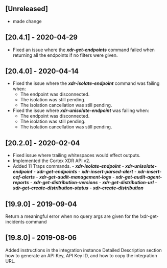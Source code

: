 ## [Unreleased]
- made change 

## [20.4.1] - 2020-04-29
- Fixed an issue where the ***xdr-get-endpoints*** command failed when returning all the endpoints if no filters were given. 

## [20.4.0] - 2020-04-14
  - Fixed the issue where the ***xdr-isolate-endpoint*** command was failing when:  
    - The endpoint was disconnected.  
    - The isolation was still pending.  
    - The isolation cancellation was still pending.
  - Fixed the issue where ***xdr-unisolate-endpoint*** was failing when: 
    - The endpoint was disconnected.
    - The isolation was still pending.
    - The isolation cancellation was still pending.

## [20.2.0] - 2020-02-04
  - Fixed issue where trailing whitespaces would effect outputs. 
  - Implemented the Cortex XDR API v2. 
  -  Added 11 Traps commands.
    - ***xdr-isolate-endpoint***
    - ***xdr-unisolate-endpoint***
    - ***xdr-get-endpoints***
    - ***xdr-insert-parsed-alert***
    - ***xdr-insert-cef-alerts***
    - ***xdr-get-audit-management-logs***
    - ***xdr-get-audit-agent-reports***
    - ***xdr-get-distribution-versions***
    - ***xdr-get-distribution-url***
    - ***xdr-get-create-distribution-status***
    - ***xdr-create-distribution***
    

## [19.9.0] - 2019-09-04
Return a meaningful error when no query args are given for the !xdr-get-incidents command 


## [19.8.0] - 2019-08-06
Added instructions in the integration instance Detailed Description section how to generate an API Key, API Key ID, and how to copy the integration URL.
